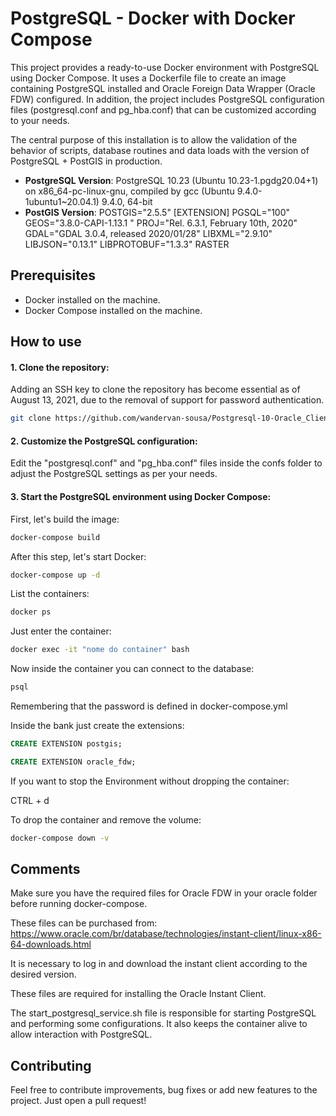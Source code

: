 # PostgreSQL - Docker with Docker Compose

This project provides a ready-to-use Docker environment with PostgreSQL using Docker Compose. It uses a Dockerfile file to create an image containing PostgreSQL installed and Oracle Foreign Data Wrapper (Oracle FDW) configured. In addition, the project includes PostgreSQL configuration files (postgresql.conf and pg_hba.conf) that can be customized according to your needs.

The central purpose of this installation is to allow the validation of the behavior of scripts, database routines and data loads with the version of PostgreSQL + PostGIS in production.

- **PostgreSQL Version**: PostgreSQL 10.23 (Ubuntu 10.23-1.pgdg20.04+1) on x86_64-pc-linux-gnu, compiled by gcc (Ubuntu 9.4.0-1ubuntu1~20.04.1) 9.4.0, 64-bit
- **PostGIS Version**: POSTGIS="2.5.5" [EXTENSION] PGSQL="100" GEOS="3.8.0-CAPI-1.13.1 " PROJ="Rel. 6.3.1, February 10th, 2020" GDAL="GDAL 3.0.4, released 2020/01/28" LIBXML="2.9.10" LIBJSON="0.13.1" LIBPROTOBUF="1.3.3" RASTER

## Prerequisites

- Docker installed on the machine.
- Docker Compose installed on the machine.


## How to use


#### 1. Clone the repository:

Adding an SSH key to clone the repository has become essential as of August 13, 2021, due to the removal of support for password authentication.

```bash
git clone https://github.com/wandervan-sousa/Postgresql-10-Oracle_Client.git
```

#### 2. Customize the PostgreSQL configuration:

Edit the "postgresql.conf" and "pg_hba.conf" files inside the confs folder to adjust the PostgreSQL settings as per your needs.

#### 3. Start the PostgreSQL environment using Docker Compose:

First, let's build the image:

```bash
docker-compose build
```

After this step, let's start Docker:

```bash
docker-compose up -d
```

List the containers:

```bash
docker ps
```

Just enter the container:

```bash
docker exec -it "nome do container" bash
```

Now inside the container you can connect to the database:

```bash
psql
```

Remembering that the password is defined in docker-compose.yml

Inside the bank just create the extensions:

```sql
CREATE EXTENSION postgis;
```

```sql
CREATE EXTENSION oracle_fdw;
```

If you want to stop the Environment without dropping the container:

CTRL + d

To drop the container and remove the volume:

```bash
docker-compose down -v
```


## Comments
Make sure you have the required files for Oracle FDW in your oracle folder before running docker-compose.

These files can be purchased from: https://www.oracle.com/br/database/technologies/instant-client/linux-x86-64-downloads.html 

It is necessary to log in and download the instant client according to the desired version.

These files are required for installing the Oracle Instant Client.

The start_postgresql_service.sh file is responsible for starting PostgreSQL and performing some configurations. It also keeps the container alive to allow interaction with PostgreSQL.


## Contributing
Feel free to contribute improvements, bug fixes or add new features to the project. Just open a pull request!
